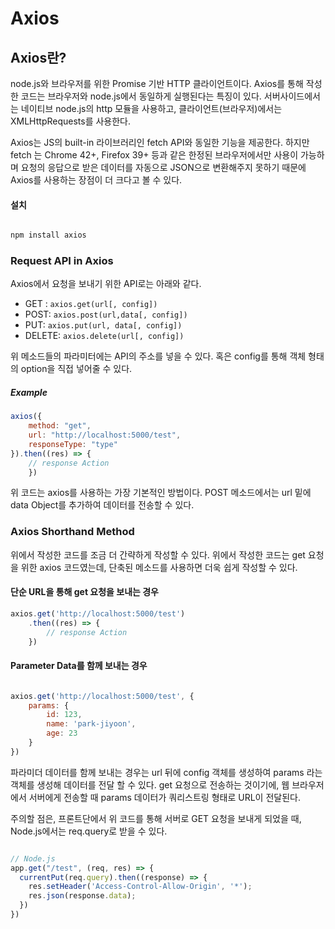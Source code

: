 # Axios

## Axios란?

node.js와 브라우저를 위한 Promise 기반 HTTP 클라이언트이다. Axios를 통해 작성한 코드는 브라우저와 node.js에서 동일하게 실행된다는 특징이 있다. 서버사이드에서는 네이티브 node.js의 http 모듈을 사용하고, 클라이언트(브라우저)에서는 XMLHttpRequests를 사용한다.


Axios는 JS의 built-in 라이브러리인 fetch API와 동일한 기능을 제공한다. 하지만 fetch 는 Chrome 42+, Firefox 39+ 등과 같은 한정된 브라우저에서만 사용이 가능하며 요청의 응답으로 받은 데이터를 자동으로 JSON으로 변환해주지 못하기 때문에 Axios를 사용하는 장점이 더 크다고 볼 수 있다.


#### 설치


```bash

npm install axios

```


### Request API in Axios

Axios에서 요청을 보내기 위한 API로는 아래와 같다.

- GET :  `axios.get(url[, config])`
- POST: `axios.post(url,data[, config])`
- PUT: `axios.put(url, data[, config])`
- DELETE: `axios.delete(url[, config])`

위 메소드들의 파라미터에는 API의 주소를 넣을 수 있다. 혹은 config를 통해 객체 형태의 option을 직접 넣어줄 수 있다.

##### Example

``` javascript
axios({
	method: "get",
	url: "http://localhost:5000/test",
	responseType: "type"
}).then((res) => { 
	// response Action
	})
```

위 코드는 axios를 사용하는 가장 기본적인 방법이다. POST 메소드에서는 url 밑에 data Object를 추가하여 데이터를 전송할 수 있다.


### Axios Shorthand Method


위에서 작성한 코드를 조금 더 간략하게 작성할 수 있다.  위에서 작성한 코드는 get 요청을 위한 axios 코드였는데, 단축된 메소드를 사용하면 더욱 쉽게 작성할 수 있다.


#### 단순 URL을 통해 get 요청을 보내는 경우


``` javascript
axios.get('http://localhost:5000/test')
	.then((res) => {
		// response Action
	})

```


#### Parameter Data를 함께 보내는 경우


``` javascript

axios.get('http://localhost:5000/test', {
	params: {
		id: 123,
		name: 'park-jiyoon',
		age: 23
	}
})

```

파라미더 데이터를 함께 보내는 경우는 url 뒤에 config 객체를 생성하여 params 라는 객체를 생성해 데이터를 전달 할 수 있다. get 요청으로 전송하는 것이기에, 웹 브라우저에서 서버에게 전송할 때 params 데이터가 쿼리스트링 형태로 URL이 전달된다. 

주의할 점은,  프론트단에서 위 코드를 통해 서버로 GET 요청을 보내게 되었을 때, Node.js에서는 req.query로 받을 수 있다.

``` javascript

// Node.js 
app.get("/test", (req, res) => {
  currentPut(req.query).then((response) => {
    res.setHeader('Access-Control-Allow-Origin', '*');
    res.json(response.data);
  })
})

```


